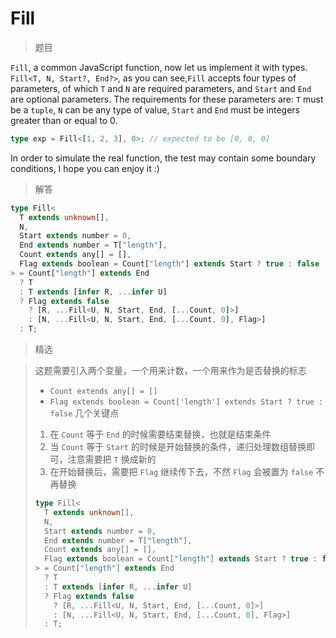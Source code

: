 # Fill

<BtnGroup 
	issue="https://tsch.js.org/4518/solutions"
	answer="https://github.com/type-challenges/type-challenges/issues/32095"
/>

> 题目

`Fill`, a common JavaScript function, now let us implement it with types.
`Fill<T, N, Start?, End?>`, as you can see,`Fill` accepts four types of parameters, of which `T` and `N` are required parameters, and `Start` and `End` are optional parameters.
The requirements for these parameters are: `T` must be a `tuple`, `N` can be any type of value, `Start` and `End` must be integers greater than or equal to 0.

```ts
type exp = Fill<[1, 2, 3], 0>; // expected to be [0, 0, 0]
```

In order to simulate the real function, the test may contain some boundary conditions, I hope you can enjoy it :)

> 解答

```ts
type Fill<
  T extends unknown[],
  N,
  Start extends number = 0,
  End extends number = T["length"],
  Count extends any[] = [],
  Flag extends boolean = Count["length"] extends Start ? true : false
> = Count["length"] extends End
  ? T
  : T extends [infer R, ...infer U]
  ? Flag extends false
    ? [R, ...Fill<U, N, Start, End, [...Count, 0]>]
    : [N, ...Fill<U, N, Start, End, [...Count, 0], Flag>]
  : T;
```

> 精选

<BtnGroup 
	featured="https://github.com/type-challenges/type-challenges/issues/14102"
/>

> 这题需要引入两个变量，一个用来计数，一个用来作为是否替换的标志
>
> - `Count extends any[] = []`
> - `Flag extends boolean = Count['length'] extends Start ? true : false`
>   几个关键点
>
> 1. 在 `Count` 等于 `End` 的时候需要结束替换，也就是结束条件
> 2. 当 `Count` 等于 `Start` 的时候是开始替换的条件，递归处理数组替换即可，注意需要把 `T` 换成新的
> 3. 在开始替换后，需要把 `Flag` 继续传下去，不然 `Flag` 会被置为 `false` 不再替换
>
> ```ts
> type Fill<
>   T extends unknown[],
>   N,
>   Start extends number = 0,
>   End extends number = T["length"],
>   Count extends any[] = [],
>   Flag extends boolean = Count["length"] extends Start ? true : false
> > = Count["length"] extends End
>   ? T
>   : T extends [infer R, ...infer U]
>   ? Flag extends false
>     ? [R, ...Fill<U, N, Start, End, [...Count, 0]>]
>     : [N, ...Fill<U, N, Start, End, [...Count, 0], Flag>]
>   : T;
> ```
